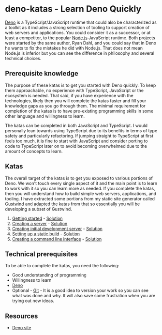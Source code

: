 # deno-katas - Learn Deno Quickly

[Deno](https://deno.land/) is a TypeScript/JavaScript runtime that could also be characterized as a toolkit as it includes a strong selection of tooling to support creation of web servers and applications. You could consider it as a successor, or at least a competitor, to the popular [Node.js](https://nodejs.org/) JavaScript runtime. Both projects were started by the same author, Ryan Dahl, and you could say that in Deno he wants to fix the mistakes he did with Node.js. That does not mean Node.js is inferior but you can see the difference in philosophy and several technical choices.

## Prerequisite knowledge

The purpose of these katas is to get you started with Deno quickly. To keep them approachable, no experience with TypeScript, JavaScript or the ecosystem is needed. That said, if you have experience with the technologies, likely then you will complete the katas faster and fill your knowledge gaps as you go through them. The minimal requirement for completion of the katas is to have pre-existing programming skills in some other language and willingness to learn.

The katas can be completed in both JavaScript and TypeScript. I would personally lean towards using TypeScript due to its benefits in terms of type safety and particularly refactoring. If jumping straight to TypeScript at first feels too much, it is fine to start with JavaScript and consider porting to code to TypeScript later on to avoid becoming overwhelmed due to the amount of concepts to learn.

## Katas

The overall target of the katas is to get you exposed to various portions of Deno. We won't touch every single aspect of it and the main point is to learn to work with it so you can learn more as needed. If you complete the katas, then you will understand how to build simple web servers, applications, and tooling. I have extracted some portions from my static site generator called [Gustwind](https://gustwind.js.org/) and adapted the katas from that so essentially you will be developing a subset of Gustwind.

1. [Getting started](katas/kata-01.md) - [Solution](solutions/kata-01)
2. [Creating a server](katas/kata-02.md) - [Solution](solutions/kata-02)
3. [Creating initial development server](katas/kata-03.md) - [Solution](solutions/kata-03)
4. [Setting up a static build](katas/kata-04.md) - [Solution](solutions/kata-04)
5. [Creating a command line interface](katas/kata-05.md) - [Solution](solutions/kata-05)

## Technical prerequisites

To be able to complete the katas, you need the following:

* Good understanding of programming
* Willingness to learn
* [Deno](https://deno.land/)
* Optional - [Git](https://git-scm.com/) - It is a good idea to version your work so you can see what was done and why. It will also save some frustration when you are trying out new ideas.

## Resources

* [Deno site](https://deno.land/)
